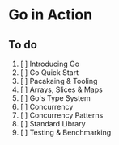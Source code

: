 # Go in Action

## To do
1. [ ] Introducing Go
2. [ ] Go Quick Start
3. [ ] Pacakaing & Tooling
4. [ ] Arrays, Slices & Maps
5. [ ] Go's Type System
6. [ ] Concurrency
7. [ ] Concurrency Patterns
8. [ ] Standard Library
9. [ ] Testing & Benchmarking
